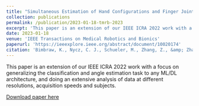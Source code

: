 ```yaml
---
title: "Simultaneous Estimation of Hand Configurations and Finger Joint Angles Using Forearm Ultrasound"
collection: publications
permalink: /publication/2023-01-18-tmrb-2023
excerpt: 'This paper is an extension of our IEEE ICRA 2022 work with a focus on generalizing the classification and angle estimation task to any ML/DL architecture, and doing an extensive analysis of data at different resolutions, acquisition speeds and subjects.'
date: 2023-01-18
venue: 'IEEE Transactions on Medical Robotics and Bionics'
paperurl: 'https://ieeexplore.ieee.org/abstract/document/10020174'
citation: 'Bimbraw, K., Nycz, C. J., Schueler, M., Zhang, Z., &amp; Zhang, H. K. (2021). &quot;Simultaneous Estimation of Hand Configurations and Finger Joint Angles Using Forearm Ultrasound&quot;, <i>IEEE Transactions on Medical Robotics and Bionics</i>, vol. 5, no. 1, pp. 120-132, Feb. 2023, doi: 10.1109/TMRB.2023.3237774.'
---
```

This paper is an extension of our IEEE ICRA 2022 work with a focus on generalizing the classification and angle estimation task to any ML/DL architecture, and doing an extensive analysis of data at different resolutions, acquisition speeds and subjects.

[Download paper here](https://ieeexplore.ieee.org/abstract/document/10020174)